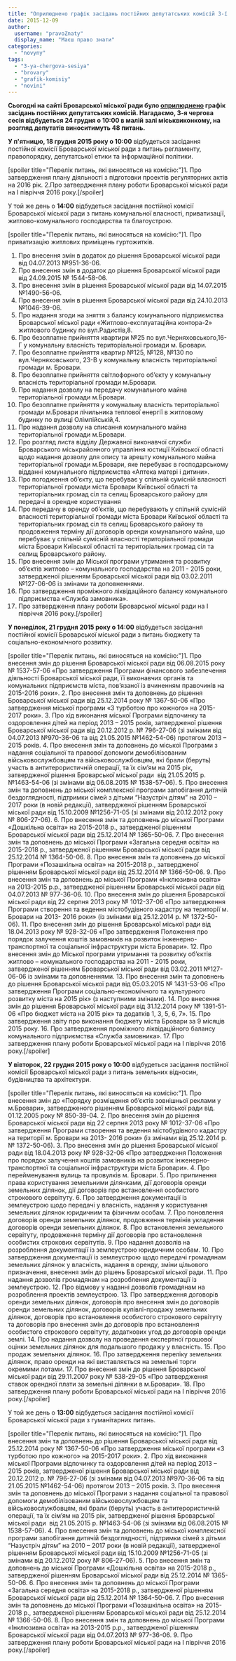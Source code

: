 ```yaml
---
title: "Оприлюднено графік засідань постійних депутатських комісій 3-ї чергової сесії Броварської міськради"
date: 2015-12-09
author: 
  username: "pravoZnaty"
  display_name: "Маєш право знати"
categories: 
  - "novyny"
tags: 
  - "3-ya-chergova-sesiya"
  - "brovary"
  - "grafik-komisiy"
  - "novini"
---
```


**Сьогодні на сайті Броварської міської ради було [оприлюднено](https://onedrive.live.com/view.aspx?resid=72571393D4771099!4698&ithint=file%2cdoc&app=Word&authkey=!AAFEJ1mDtqF7Q-A) графік засідань постійних депутатських комісій. Нагадаємо, 3-я чергова сесія відбудеться 24 грудня о 10:00 в малій залі міськвиконкому, на розгляд депутатів виноситимуть 48 питань.**

**У п'ятницю, 18 грудня 2015 року о 10:00** відбудеться засідання постійної комісії Броварської міської ради з питань регламенту, правопорядку, депутатської етики та інформаційної політики.

\[spoiler title="Перелік питань, які виносяться на комісію:"\]1. Про затвердження плану діяльності з підготовки проектів регуляторних актів на 2016 рік. 2.Про затвердження плану роботи Броварської міської ради на І півріччя 2016 року.\[/spoiler\]

У той же день о **14:00** відбудеться засідання постійної комісії Броварської міської ради з питань комунальної власності, приватизації, житлово-комунального господарства та благоустрою.

\[spoiler title="Перелік питань, які виносяться на комісію:"\]1. Про приватизацію житлових приміщень гуртожитків.

1. Про внесення змін в додаток до рішення Броварської міської ради від 04.07.2013 №951-36-06.
2. Про внесення змін в додаток до рішення Броварської міської ради від 24.09.2015 № 1544-58-06.
3. Про внесення змін в рішення Броварської міської ради від 14.07.2015 №1490-56-06.
4. Про внесення змін в рішення Броварської міської ради від 24.10.2013 №1046-39-06.
5. Про надання згоди на зняття з балансу комунального підприємства Броварської міської ради «Житлово-експлуатаційна контора-2» житлового будинку по вул.Радистів,8.
6. Про безоплатне прийняття квартири №25 по вул.Черняховського,16-Г у комунальну власність територіальної громади м. Бровари.
7. Про безоплатне прийняття квартир №125, №128, №130 по вул.Черняховського, 23-В у комунальну власність територіальної громади м. Бровари.
8. Про безоплатне прийняття світлофорного об’єкту у комунальну власність територіальної громади м.Бровари.
9. Про надання дозволу на передачу комунального майна територіальної громади м.Бровари.
10. Про безоплатне прийняття у комунальну власність територіальної громади м.Бровари лічильника теплової енергії в житловому будинку по вулиці Олімпійській,4.
11. Про надання дозволу на списання комунального майна територіальної громади м.Бровари.
12. Про розгляд листа відділу Державної виконавчої служби Броварського міськрайонного управління юстиції Київської області щодо надання дозволу для опису та арешту комунального майна територіальної громади м.Бровари, яке перебуває в господарському відданні комунального підприємства «Аптека матері і дитини».
13. Про погодження об’єкту, що перебуває у спільній сумісній власності територіальної громади міста Бровари Київської області та територіальних громад сіл та селищ Броварського району для передачі в орендне користування
14. Про передачу в оренду об’єктів, що перебувають у спільній сумісній власності територіальної громади міста Бровари Київської області та територіальних громад сіл та селищ Броварського району та продовження терміну дії договорів оренди комунального майна, що перебуває у спільній сумісній власності територіальної громади міста Бровари Київської області та територіальних громад сіл та селищ Броварського району.
15. Про внесення змін до Міської програми утримання та розвитку об’єктів житлово – комунального господарства на 2011 - 2015 роки, затвердженої рішенням Броварської міської ради від 03.02.2011 №127-06-06 із змінами та доповненнями.
16. Про затвердження проміжного ліквідаційного балансу комунального підприємства «Служба замовника».
17. Про затвердження плану роботи Броварської міської ради на І півріччя 2016 року.\[/spoiler\]

**У понеділок, 21 грудня 2015 року о 14:00** відбудеться засідання постійної комісії Броварської міської ради з питань бюджету та соціально-економічного розвитку.

\[spoiler title="Перелік питань, які виносяться на комісію:"\]1. Про внесення змін до рішення Броварської міської ради від 06.08.2015 року № 1537-57-06 «Про затвердження Програми фінансового забезпечення діяльності Броварської міської ради, її виконавчих органів та комунальних підприємств міста, пов’язаної із вчиненням правочинів на 2015-2016 роки». 2. Про внесення змін та доповнень до рішення Броварської міської ради від 25.12.2014 року № 1367-50-06 «Про затвердження міської програми «З турботою про кожного» на 2015-2017 роки». 3. Про хід виконання міської Програми відпочинку та оздоровлення дітей на період 2013 – 2015 років, затвердженої рішення Броварської міської ради від 20.12.2012 р. № 796-27-06 (зі змінами від 04.07.2013 №970-36-06 та від 21.05.2015 №1462-54-06) протягом 2013 – 2015 років. 4. Про внесення змін та доповнень до міської Програми з надання соціальної та правової допомоги демобілізованим військовослужбовцям та військовослужбовцям, які брали (беруть) участь в антитерористичній операції, та їх сім’ям на 2015 рік, затвердженої рішення Броварської міської ради  від 21.05.2015 р. №1463-54-06 (зі змінами від 06.08.2015 № 1538-57-06). 5. Про внесення змін та доповнень до міської комплексної програми запобігання дитячій бездоглядності, підтримки сімей з дітьми “Назустріч дітям” на 2010 – 2017 роки (в новій редакції), затвердженої рішенням Броварської міської ради від 15.10.2009 №1256-71-05 (зі змінами від 20.12.2012 року № 806-27-06). 6. Про внесення змін та доповнень до міської Програми «Дошкільна освіта» на 2015-2018 р., затвердженої рішенням Броварської міської ради від 25.12.2014 № 1365-50-06. 7. Про внесення змін та доповнень до міської Програми «Загальна середня освіта» на 2015-2018 р., затвердженої рішенням Броварської міської ради від 25.12.2014 № 1364-50-06. 8. Про внесення змін та доповнень до міської Програми «Позашкільна освіта» на 2015-2018 р., затвердженої рішенням Броварської міської ради від 25.12.2014 № 1366-50-06. 9. Про внесення змін та доповнень до міської Програми «Інклюзивна освіта» на 2013-2015 р.р., затвердженої рішенням Броварської міської ради від 04.07.2013 № 977-36-06. 10. Про внесення змін до рішення Броварської міської ради від 22 серпня 2013 року № 1012-37-06 «Про затвердження Програми створення та ведення містобудівного кадастру на території м. Бровари на 2013- 2016 роки» (із змінами від 25.12.2014 р. № 1372-50-06). 11. Про внесення змін до рішення Броварської міської ради від 18.04.2013 року № 928-32-06 «Про затвердження Положення про порядок залучення коштів замовників на розвиток інженерно-транспортної та соціальної інфраструктури міста Бровари». 12. Про внесення змін до Міської програми утримання та розвитку об’єктів житлово – комунального господарства на 2011 - 2015 роки, затвердженої рішенням Броварської міської ради від 03.02.2011 №127-06-06 із змінами та доповненнями. 13. Про внесення змін та доповнень до рішення Броварської міської ради від 05.03.2015 № 1431-53-06 «Про затвердження Програми соціально-економічного та культурного розвитку міста на 2015 рік» (з наступними змінами). 14. Про внесення змін до рішення Броварської міської ради від 31.12.2014 року № 1391-51-06 «Про бюджет міста на 2015 рік» та додатків 1, 3, 5, 6, 7». 15. Про затвердження звіту про виконання бюджету міста Бровари за 9 місяців 2015 року. 16. Про затвердження проміжного ліквідаційного балансу комунального підприємства «Служба замовника». 17. Про затвердження плану роботи Броварської міської ради на І півріччя 2016 року.\[/spoiler\]

**У вівторок, 22 грудня 2015 року о 10:00** відбудеться засідання постійної комісії Броварської міської ради з питань земельних відносин, будівництва та архітектури.

\[spoiler title="Перелік питань, які виносяться на комісію:"\]1. Про внесення змін до «Порядку розміщення об’єктів зовнішньої реклами у м.Бровари», затвердженого рішенням Броварської міської ради від. 01.12.2005 року № 850-39-04. 2. Про внесення змін до рішення Броварської міської ради від 22 серпня 2013 року № 1012-37-06 «Про затвердження Програми створення та ведення містобудівного кадастру на території м. Бровари на 2013- 2016 роки» (із змінами від 25.12.2014 р. № 1372-50-06). 3. Про внесення змін до рішення Броварської міської ради від 18.04.2013 року № 928-32-06 «Про затвердження Положення про порядок залучення коштів замовників на розвиток інженерно-транспортної та соціальної інфраструктури міста Бровари». 4. Про перейменування вулиць та провулків м. Бровари. 5. Про припинення права користування земельними ділянками, дії договорів оренди земельних ділянок, дії договорів про встановлення особистого строкового сервітуту. 6. Про затвердження документації із землеустрою щодо передачі у власність, надання у користування земельних ділянок юридичним та фізичним особам. 7. Про поновлення договорів оренди земельних ділянок, продовження термінів укладення договорів оренди земельних ділянок. 8. Про встановлення земельного сервітуту, продовження терміну дії договорів про встановлення особистих строкових сервітутів. 9. Про надання дозволів на розроблення документації із землеустрою юридичним особам. 10. Про затвердження документації із землеустрою щодо передачі громадянам земельних ділянок у власність, надання в оренду, зміни цільового призначення, внесення змін до рішень Броварської міської ради. 11. Про надання дозволів громадянам на розроблення документації із землеустрою. 12. Про відмову у наданні дозволів громадянам на розроблення проектів землеустрою. 13. Про затвердження договорів оренди земельних ділянок, договорів про внесення змін до договорів оренди земельних ділянок, договорів купівлі-продажу земельних ділянок, договорів про встановлення особистого строкового сервітуту та договорів про внесення змін до договорів про встановлення особистого строкового сервітуту, додаткових угод до договорів оренди землі. 14. Про надання дозволу на проведення експертної грошової оцінки земельних ділянок для подальшого продажу у власність. 15. Про продаж земельних ділянок. 16. Про затвердження переліку земельних ділянок, право оренди на які виставляється на земельні торги окремими лотами. 17. Про внесення змін до рішення Броварської міської ради від 29.11.2007 року № 538-29-05 «Про затвердження ставок орендної плати за земельні ділянки в м.Бровари». 18. Про затвердження плану роботи Броварської міської ради на І півріччя 2016 року.\[/spoiler\]

У той же день о **13:00** відбудеться засідання постійної комісії Броварської міської ради з гуманітарних питань.

\[spoiler title="Перелік питань, які виносяться на комісію:"\]1. Про внесення змін та доповнень до рішення Броварської міської ради від 25.12.2014 року № 1367-50-06 «Про затвердження міської програми «З турботою про кожного» на 2015-2017 роки». 2. Про хід виконання міської Програми відпочинку та оздоровлення дітей на період 2013 – 2015 років, затвердженої рішення Броварської міської ради від 20.12.2012 р. № 796-27-06 (зі змінами від 04.07.2013 №970-36-06 та від 21.05.2015 №1462-54-06) протягом 2013 – 2015 років. 3. Про внесення змін та доповнень до міської Програми з надання соціальної та правової допомоги демобілізованим військовослужбовцям та військовослужбовцям, які брали (беруть) участь в антитерористичній операції, та їх сім’ям на 2015 рік, затвердженої рішення Броварської міської ради  від 21.05.2015 р. №1463-54-06 (зі змінами від 06.08.2015 № 1538-57-06). 4. Про внесення змін та доповнень до міської комплексної програми запобігання дитячій бездоглядності, підтримки сімей з дітьми “Назустріч дітям” на 2010 – 2017 роки (в новій редакції), затвердженої рішенням Броварської міської ради від 15.10.2009 №1256-71-05 (зі змінами від 20.12.2012 року № 806-27-06). 5. Про внесення змін та доповнень до міської Програми «Дошкільна освіта» на 2015-2018 р., затвердженої рішенням Броварської міської ради від 25.12.2014 № 1365-50-06. 6. Про внесення змін та доповнень до міської Програми «Загальна середня освіта» на 2015-2018 р., затвердженої рішенням Броварської міської ради від 25.12.2014 № 1364-50-06. 7. Про внесення змін та доповнень до міської Програми «Позашкільна освіта» на 2015-2018 р., затвердженої рішенням Броварської міської ради від 25.12.2014 № 1366-50-06. 8. Про внесення змін та доповнень до міської Програми «Інклюзивна освіта» на 2013-2015 р.р., затвердженої рішенням Броварської міської ради від 04.07.2013 № 977-36-06. 9. Про затвердження плану роботи Броварської міської ради на І півріччя 2016 року.\[/spoiler\]
